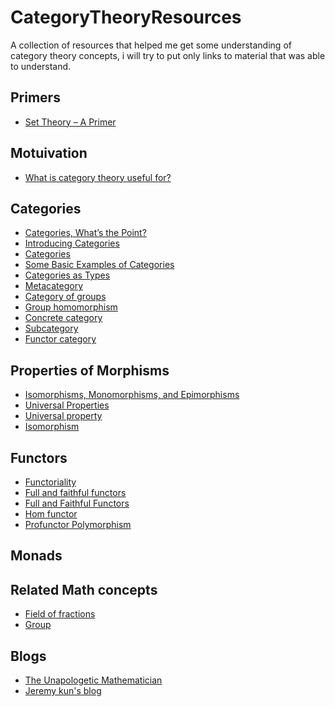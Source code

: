 # CategoryTheoryResources

A collection of resources that helped me get some understanding of category theory concepts, 
i will try to put only links to material that was able to understand.

## Primers 
* [Set Theory – A Primer](https://jeremykun.com/2011/07/09/set-theory-a-primer/)

## Motuivation 
* [What is category theory useful for?](http://math.stackexchange.com/questions/312605/what-is-category-theory-useful-for)

## Categories
* [Categories, What’s the Point?](https://jeremykun.com/2013/04/16/categories-whats-the-point/)
* [Introducing Categories](https://jeremykun.com/2013/04/24/introducing-categories/)
* [Categories](https://unapologetic.wordpress.com/2007/05/22/categories/)
* [Some Basic Examples of Categories](http://scienceblogs.com/goodmath/2006/06/09/some-basic-examples-of-categor/)
* [Categories as Types](https://jeremykun.com/2013/05/04/categories-as-types/)
* [Metacategory](https://ncatlab.org/nlab/show/metacategory)
* [Category of groups](https://en.wikipedia.org/wiki/Category_of_groups)
* [Group homomorphism](https://en.wikipedia.org/wiki/Group_homomorphism)
* [Concrete category](https://en.wikipedia.org/wiki/Concrete_category)
* [Subcategory](https://en.wikipedia.org/wiki/Subcategory)
* [Functor category](https://en.wikipedia.org/wiki/Functor_category)

## Properties of Morphisms
* [Isomorphisms, Monomorphisms, and Epimorphisms](https://jeremykun.com/2013/05/15/properties-of-morphisms/)
* [Universal Properties](https://jeremykun.com/2013/05/24/universal-properties/)
* [Universal property](https://en.wikipedia.org/wiki/Universal_property)
* [Isomorphism](https://en.wikipedia.org/wiki/Isomorphism)

## Functors
* [Functoriality](https://jeremykun.com/2013/07/14/functoriality/)
* [Full and faithful functors](https://en.wikipedia.org/wiki/Full_and_faithful_functors)
* [Full and Faithful Functors](https://unapologetic.wordpress.com/2007/06/05/full-and-faithful-functors/)
* [Hom functor](https://en.wikipedia.org/wiki/Hom_functor)
* [Profunctor Polymorphism](https://bartoszmilewski.com/2016/08/16/profunctor-polymorphism/)

## Monads

## Related Math concepts
* [Field of fractions](https://en.wikipedia.org/wiki/Field_of_fractions)
* [Group](https://en.wikipedia.org/wiki/Group_(mathematics))

## Blogs
* [The Unapologetic Mathematician](https://unapologetic.wordpress.com/)
* [Jeremy kun's blog](https://jeremykun.com/)
